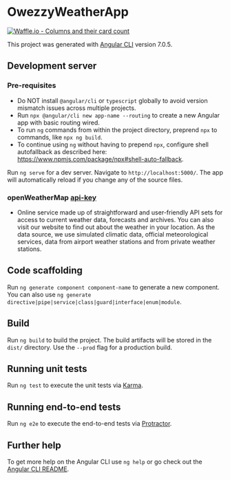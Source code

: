 # OwezzyWeatherApp
[![Waffle.io - Columns and their card count](https://badge.waffle.io/owezzy/local-weather.svg?columns=all)](https://waffle.io/owezzy/local-weather) 

This project was generated with [Angular CLI](https://github.com/angular/angular-cli) version 7.0.5.


## Development server
### Pre-requisites
- Do NOT install `@angular/cli` or `typescript` globally to avoid version mismatch issues across multiple projects.
- Run `npx @angular/cli new app-name --routing` to create a new Angular app with basic routing wired.
- To run `ng` commands from within the project directory, preprend `npx` to commands, like `npx ng build`.
- To continue using `ng` without having to prepend `npx`, configure shell autofallback as described here: https://www.npmjs.com/package/npx#shell-auto-fallback.

Run `ng serve` for a dev server. Navigate to `http://localhost:5000/`. The app will automatically reload if you change any of the source files.
### openWeatherMap [api-key](https://openweathermap.org/api)
- Online service made up of straightforward and user-friendly API sets for access to current weather data, forecasts and archives. You can also visit our website to find out about the weather in your location. As the data source, we use simulated climatic data, official meteorological services, data from airport weather stations and from private weather stations. 

## Code scaffolding

Run `ng generate component component-name` to generate a new component. You can also use `ng generate directive|pipe|service|class|guard|interface|enum|module`.

## Build

Run `ng build` to build the project. The build artifacts will be stored in the `dist/` directory. Use the `--prod` flag for a production build.

## Running unit tests

Run `ng test` to execute the unit tests via [Karma](https://karma-runner.github.io).

## Running end-to-end tests

Run `ng e2e` to execute the end-to-end tests via [Protractor](http://www.protractortest.org/).

## Further help

To get more help on the Angular CLI use `ng help` or go check out the [Angular CLI README](https://github.com/angular/angular-cli/blob/master/README.md).
